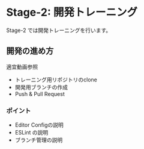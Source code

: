 # Stage-2: 開発トレーニング

Stage-2 では開発トレーニングを行います。

## 開発の進め方

適宜動画参照

- トレーニング用リポジトリのclone
- 開発用ブランチの作成
- Push & Pull Request

### ポイント

- Editor Configの説明
- ESLint の説明
- ブランチ管理の説明